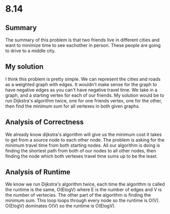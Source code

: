 
# 8.14

## Summary

The summary of this problem is that two friends live in different cities and want to minimize time to see eachother in person. These people are going to drive to a middle city.

## My solution

I think this problem is pretty simple. We can represent the cities and roads as a weighted graph with edges. It wouldn't make sense for the graph to have negative edges as you can't have negative travel time. We take in a graph, and a starting vertex for each of our friends. My solution would be to run Dijkstra's algorithm twice, one for one friends vertex, one for the other, then find the minimum sum for all vertexes in both given graphs. 

## Analysis of Correctness

We already know dijkstra's algorithm will give us the minimum cost it takes to get from a source node to each other node. The problem is asking for the minimum travel time from both starting nodes. All our algorithm is doing is finding the shortest path from both of our nodes to all other nodes, then finding the node which both vertexes travel time sums up to be the least.

## Analysis of Runtime

We know we run Dijkstra's algorithm twice, each time the algorithm is called the runtime is the same, O(ElogV) where E is the number of edges and V is the number of vertecies. The other part of the algorithm is finding the minimum sum. This loop loops through every node so the runtime is O(V). O(ElogV) dominates O(V) so the runtime is O(ElogV).